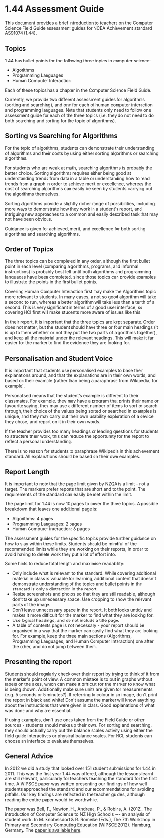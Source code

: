 # 1.44 Assessment Guide

This document provides a brief introduction to teachers on the Computer Science Field Guide assessment guides for NCEA Achievement standard AS91074 (1.44).

## Topics

1.44 has bullet points for the following three topics in computer science:

- Algorithms
- Programming Languages
- Human Computer Interaction

Each of these topics has a chapter in the Computer Science Field Guide.

Currently, we provide two different assessment guides for algorithms (sorting and searching), and one for each of human computer interaction and programming languages. Note that students only need to follow one assessment guide for each of the three topics (i.e. they do not need to do both searching and sorting for the topic of algorithms).

## Sorting vs Searching for Algorithms

For the topic of algorithms, students can demonstrate their understanding of algorithms and their costs by using either sorting algorithms or searching algorithms.

For students who are weak at math, searching algorithms is probably the better choice. Sorting algorithms requires either being good at understanding trends from data in a table or understanding how to read trends from a graph in order to achieve merit or excellence, whereas the cost of searching algorithms can easily be seen by students carrying out the algorithms themselves.

Sorting algorithms provide a slightly richer range of possibilities, including more ways to demonstrate how they work in a student's report, and intriguing new approaches to a common and easily described task that may not have been obvious.

Guidance is given for achieved, merit, and excellence for both sorting algorithms and searching algorithms.

## Order of Topics

The three topics can be completed in any order, although the first bullet point in each level (comparing algorithms, programs, and informal instructions) is probably best left until both algorithms and programming languages have been completed, since those topics can provide examples to illustrate the points in the first bullet points.

Covering Human Computer Interaction first may make the Algorithms topic more relevant to students. In many cases, a not so good algorithm will take a second to run, whereas a better algorithm will take less than a tenth of a second. This is very significant in terms of a good user interface, so covering HCI first will make students more aware of issues like this.

In their report, it is important that the three topics are kept separate. Order does not matter, but the student should have three or four main headings (it is up to them whether or not they put the two parts of algorithms together), and keep all the material under the relevant headings. This will make it far easier for the marker to find the evidence they are looking for.

## Personalisation and Student Voice

It is important that students use personalised examples to base their explanations around, and that the explanations are in their own words, and based on their example (rather than being a paraphrase from Wikipedia, for example).

Personalised means that the student’s example is different to their classmates. For example, they may have a program that prints their name or favourite saying, they may use a different number of items to sort or search through, their choice of the values being sorted or searched in examples is unique, and they may carry out their own usability exploration of a device they chose, and report on it in their own words.

If the teacher provides too many headings or leading questions for students to structure their work, this can reduce the opportunity for the report to reflect a personal understanding.

There is no reason for students to paraphrase Wikipedia in this achievement standard. All explanations should be based on their own examples.

## Report Length

It is important to note that the page limit given by NZQA is a limit - not a target. The markers prefer reports that are short and to the point. The requirements of the standard can easily be met within the limit.

The page limit for 1.44 is now 10 pages to cover the three topics. A possible breakdown that leaves one additional page is:

- Algorithms: 4 pages
- Programming Languages: 2 pages
- Human Computer Interaction: 3 pages

The assessment guides for the specific topics provide further guidance on how to stay within these limits. Students should be mindful of the recommended limits while they are working on their reports, in order to avoid having to delete work they put a lot of effort into.

Some hints to reduce total length and maximise readability:

- Only include what is relevant to the standard. While covering additional material in class is valuable for learning, additional content that doesn't demonstrate understanding of the topics and bullet points in the standard is only a distraction in the report.
- Resize screenshots and photos so that they are still readable, although don’t take up unnecessary space. Use cropping to show the relevant parts of the image.
- Don’t leave unnecessary space in the report. It both looks untidy and makes it more difficult for the marker to find what they are looking for.
- Use logical headings, and do not include a title page.
- A table of contents page is not necessary - your report should be organised in a way that the marker can easily find what they are looking for. For example, keep the three main sections (Algorithms, Programming Languages, and Human Computer Interaction) one after the other, and do not jump between them.

## Presenting the report

Students should regularly check over their report by trying to think of it from the marker's point of view. A common mistake is to put in graphs without labels on the axes, which can make it difficult for the marker to know what is being shown. Additionally make sure units are given for measurements (e.g. 5 seconds or 5 minutes?). If referring to colour in an image, don't print the report in black and white! Don't assume the marker will know anything about the instructions that were given in class. Good explanations of what was done and why are essential.

If using examples, don't use ones taken from the Field Guide or other sources - students should make up their own. For sorting and searching, they should actually carry out the balance scales activity using either the field guide interactives or physical balance scales. For HCI, students can choose an interface to evaluate themselves.

## General Advice

In 2012 we did a study that looked over 151 student submissions for 1.44 in 2011. This was the first year 1.44 was offered, although the lessons learnt are still relevant, particularly for teachers teaching the standard for the first time. A WIPSCE paper was written presenting our findings of how well students approached the standard and our recommendations for avoiding pitfalls. Our key findings are reflected in the teacher guides, although reading the entire paper would be worthwhile.

The paper was Bell, T., Newton, H., Andreae, P., & Robins, A. (2012). The introduction of Computer Science to NZ High Schools --- an analysis of student work. In M. Knobelsdorf & R. Romeike (Eds.), The 7th Workshop in Primary and Secondary Computing Education (WiPSCE 2012). Hamburg, Germany. The [paper is available here](http://nzacditt.org.nz/system/files/Student-work-WiPCSE2012-final-submission-dl.pdf).
